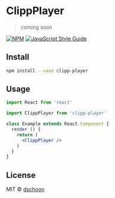 # ClippPlayer

> coming soon

[![NPM](https://img.shields.io/npm/v/clipp-player.svg)](https://www.npmjs.com/package/clipp-player) [![JavaScript Style Guide](https://img.shields.io/badge/code_style-standard-brightgreen.svg)](https://standardjs.com)

## Install

```bash
npm install --save clipp-player
```

## Usage

```jsx
import React from 'react'

import ClippPlayer from 'clipp-player'

class Example extends React.Component {
  render () {
    return (
      <ClippPlayer />
    )
  }
}
```

## License

MIT © [dschoon](https://github.com/dschoon)
